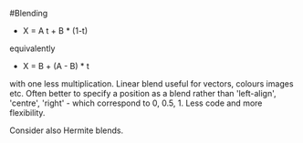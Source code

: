 #Blending

 + X = A t + B * (1-t)
 
 equivalently 
 
 + X = B + (A - B) * t
 
 with one less multiplication.  Linear blend useful for vectors, colours 
 images etc.  Often better to specify a position as a blend rather than 
 'left-align', 'centre', 'right' - which correspond to 0, 0.5, 1.  Less
 code and more flexibility.
 
 Consider also Hermite blends.
 
 

